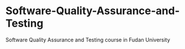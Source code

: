# Software-Quality-Assurance-and-Testing
Software Quality Assurance and Testing course in Fudan University
